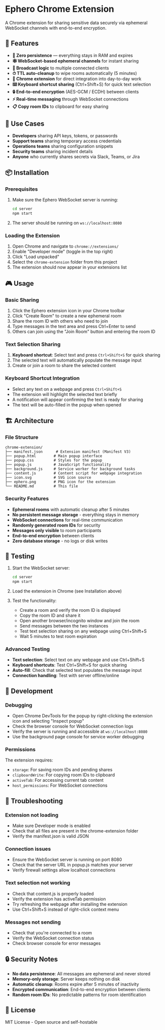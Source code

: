 # Ephero Chrome Extension

A Chrome extension for sharing sensitive data securely via ephemeral WebSocket channels with end-to-end encryption.

## 🚀 Features

- **🔐 Zero persistence** — everything stays in RAM and expires
- **🕸 WebSocket-based ephemeral channels** for instant sharing
- **🔄 Broadcast logic** to multiple connected clients
- **⏱ TTL auto-cleanup** to wipe rooms automatically (5 minutes)
- **🔗 Chrome extension** for direct integration into day-to-day work
- **⌨️ Keyboard shortcut sharing** (Ctrl+Shift+S) for quick text selection
- **🔒 End-to-end encryption** (AES-GCM / ECDH) between clients
- **⚡ Real-time messaging** through WebSocket connections
- **📋 Copy room IDs** to clipboard for easy sharing

## 🎯 Use Cases

- **Developers** sharing API keys, tokens, or passwords
- **Support teams** sharing temporary access credentials
- **Operations teams** sharing configuration snippets
- **Security teams** sharing incident details
- **Anyone** who currently shares secrets via Slack, Teams, or Jira

## 📦 Installation

### Prerequisites

1. Make sure the Ephero WebSocket server is running:

   ```bash
   cd server
   npm start
   ```

2. The server should be running on `ws://localhost:8080`

### Loading the Extension

1. Open Chrome and navigate to `chrome://extensions/`
2. Enable "Developer mode" (toggle in the top right)
3. Click "Load unpacked"
4. Select the `chrome-extension` folder from this project
5. The extension should now appear in your extensions list

## 🎮 Usage

### Basic Sharing

1. Click the Ephero extension icon in your Chrome toolbar
2. Click "Create Room" to create a new ephemeral room
3. Share the room ID with others who need to join
4. Type messages in the text area and press Ctrl+Enter to send
5. Others can join using the "Join Room" button and entering the room ID

### Text Selection Sharing

1. **Keyboard shortcut**: Select text and press `Ctrl+Shift+S` for quick sharing
2. The selected text will automatically populate the message input
3. Create or join a room to share the selected content

### Keyboard Shortcut Integration

- Select any text on a webpage and press `Ctrl+Shift+S`
- The extension will highlight the selected text briefly
- A notification will appear confirming the text is ready for sharing
- The text will be auto-filled in the popup when opened

## 🏗 Architecture

### File Structure

```
chrome-extension/
├── manifest.json      # Extension manifest (Manifest V3)
├── popup.html        # Main popup interface
├── popup.css         # Styles for the popup
├── popup.js          # JavaScript functionality
├── background.js     # Service worker for background tasks
├── content.js        # Content script for webpage integration
├── icon.svg          # SVG icon source
├── ephero.png        # PNG icon for the extension
└── README.md         # This file
```

### Security Features

- **Ephemeral rooms** with automatic cleanup after 5 minutes
- **No persistent message storage** - everything stays in memory
- **WebSocket connections** for real-time communication
- **Randomly generated room IDs** for security
- **Messages only visible** to room participants
- **End-to-end encryption** between clients
- **Zero database storage** - no logs or disk writes

## 🧪 Testing

1. Start the WebSocket server:

   ```bash
   cd server
   npm start
   ```

2. Load the extension in Chrome (see Installation above)

3. Test the functionality:
   - Create a room and verify the room ID is displayed
   - Copy the room ID and share it
   - Open another browser/incognito window and join the room
   - Send messages between the two instances
   - Test text selection sharing on any webpage using Ctrl+Shift+S
   - Wait 5 minutes to test room expiration

### Advanced Testing

- **Text selection**: Select text on any webpage and use Ctrl+Shift+S
- **Keyboard shortcuts**: Test Ctrl+Shift+S for quick sharing
- **Auto-fill**: Check that selected text populates the message input
- **Connection handling**: Test with server offline/online

## 🔧 Development

### Debugging

- Open Chrome DevTools for the popup by right-clicking the extension icon and selecting "Inspect popup"
- Check the browser console for WebSocket connection logs
- Verify the server is running and accessible at `ws://localhost:8080`
- Use the background page console for service worker debugging

### Permissions

The extension requires:

- `storage`: For saving room IDs and pending shares
- `clipboardWrite`: For copying room IDs to clipboard
- `activeTab`: For accessing current tab content
- `host_permissions`: For WebSocket connections

## 🚨 Troubleshooting

### Extension not loading

- Make sure Developer mode is enabled
- Check that all files are present in the chrome-extension folder
- Verify the manifest.json is valid JSON

### Connection issues

- Ensure the WebSocket server is running on port 8080
- Check that the server URL in popup.js matches your server
- Verify firewall settings allow localhost connections

### Text selection not working

- Check that content.js is properly loaded
- Verify the extension has activeTab permission
- Try refreshing the webpage after installing the extension
- Use Ctrl+Shift+S instead of right-click context menu

### Messages not sending

- Check that you're connected to a room
- Verify the WebSocket connection status
- Check browser console for error messages

## 🔒 Security Notes

- **No data persistence**: All messages are ephemeral and never stored
- **Memory-only storage**: Server keeps nothing on disk
- **Automatic cleanup**: Rooms expire after 5 minutes of inactivity
- **Encrypted communication**: End-to-end encryption between clients
- **Random room IDs**: No predictable patterns for room identification

## 📄 License

MIT License - Open source and self-hostable
